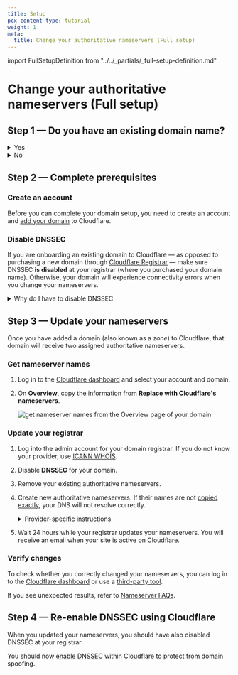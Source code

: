 ```yaml
---
title: Setup
pcx-content-type: tutorial
weight: 1
meta:
  title: Change your authoritative nameservers (Full setup)
---
```


import FullSetupDefinition from "../../\_partials/\_full-setup-definition.md"

# Change your authoritative nameservers (Full setup)

<FullSetupDefinition/>

## Step 1 — Do you have an existing domain name?

<details>
<summary>Yes</summary>
<div>

If you already have a domain name and want to use Cloudflare for your authoritative DNS, proceed with this tutorial.

</div>
</details>

<details>
<summary>No</summary>
<div>

If you do not already have a domain name and plan to use Cloudflare for your authoritative DNS, we highly recommend purchasing your domain name through [Cloudflare Registrar](/registrar/get-started/register-domain).

Using Cloudflare Registrar simplifies your setup process by automatically using Cloudflare for authoritative DNS.

</div>
</details>

## Step 2 — Complete prerequisites

### Create an account

Before you can complete your domain setup, you need to create an account and [add your domain](https://support.cloudflare.com/hc/articles/201720164) to Cloudflare.

### Disable DNSSEC

If you are onboarding an existing domain to Cloudflare — as opposed to purchasing a new domain through [Cloudflare Registrar](/registrar/) — make sure DNSSEC **is disabled** at your registrar (where you purchased your domain name). Otherwise, your domain will experience connectivity errors when you change your nameservers.

<details>
<summary>Why do I have to disable DNSSEC</summary>
<div>

When your domain has [DNSSEC enabled](https://www.cloudflare.com/learning/dns/dns-security/#what-is-dnssec), your DNS provider digitally signs all your DNS records. This action prevents anyone else from issuing false DNS records on your behalf and redirecting traffic intended for your domain.

However, having a single set of signed records also prevents Cloudflare from issuing new DNS records on your behalf (which is part of using Cloudflare for your authoritative nameservers). So if you change your nameservers without disabling DNSSEC, DNSSEC will prevent Cloudflare's DNS records from resolving properly.

</div>
</details>

## Step 3 — Update your nameservers

Once you have added a domain (also known as a *zone*) to Cloudflare, that domain will receive two assigned authoritative nameservers.

### Get nameserver names

1.  Log in to the [Cloudflare dashboard](https://dash.cloudflare.com) and select your account and domain.
2.  On **Overview**, copy the information from **Replace with Cloudflare's nameservers**.

    ![get nameserver names from the Overview page of your domain](/dns/static/nameserver-names.png)

### Update your registrar

1.  Log into the admin account for your domain registrar. If you do not know your provider, use [ICANN WHOIS](https://whois.icann.org/).

2.  Disable **DNSSEC** for your domain.

3.  Remove your existing authoritative nameservers.

4.  Create new authoritative nameservers. If their names are not [copied exactly](#get-nameserver-names), your DNS will not resolve correctly.

     <details>
     <summary>Provider-specific instructions</summary>
     <div>

    This is not an exhaustive list, but the following links may be helpful:

    *   [1and1](https://help.1and1.com/domains-c36931/manage-domains-c79822/dns-c37586/use-your-own-name-server-for-a-1and1-domain-a594904.html)
    *   [101Domain](https://help.101domain.com/domain-management/nameservers-dns)
    *   [Amazon](https://docs.aws.amazon.com/Route53/latest/DeveloperGuide/domain-name-servers-glue-records.html#domain-name-servers-glue-records-adding-changing)
    *   [Blacknight](https://help.blacknight.com/entries/22942338-Changing-nameservers-in-cp-blacknight-com)
    *   [BlueHost](https://my.bluehost.com/cgi/help/222)
    *   [DirectNIC](https://directnic.com/knowledge/article/33:how%2Bdo%2Bi%2Bmodify%2Bname%2Bservers%2Bfor%2Bmy%2Bdomain%2Bname%253F)
    *   [DNSMadeEasy](http://www.dnsmadeeasy.com/support/faq/)
    *   [Domain.com](http://www1.domain.com/knowledgebase/beta/article.bml?ArticleID%3D166)
    *   [Dotster](https://www.dotster.com/help/article/domain-management-how-to-update-nameservers)
    *   [DreamHost](https://help.dreamhost.com/hc/en-us/articles/216385417)
    *   [EasyDNS](https://www.easydns.com/nameservers/)
    *   [Enom](http://www.enom.com/kb/kb/kb_0086_how-to-change-dns.htm)
    *   [Fast Domain](http://www1.domain.com/help/article/domain-management-how-to-update-nameservers)
    *   [FlokiNET](https://billing.flokinet.is/index.php?rp%3D/knowledgebase/57/Nameserver-changes.html)
    *   [Gandi](https://wiki.gandi.net/en/dns/change)
    *   [GoDaddy](https://www.godaddy.com/help/change-nameservers-for-your-domain-names-664)
    *   [Google Domains](https://support.google.com/domains/answer/3290309?hl%3Den)
    *   [HostGator](http://support.hostgator.com/articles/hosting-guide/lets-get-started/dns-name-servers/how-do-i-change-my-dns-or-name-servers)
    *   [HostMonster](https://my.hostmonster.com/cgi/help/222)
    *   [Internetdbs](https://internetbs.net/faq/content/1/13/en/how-to-update-the-list-of-dns-nameservers-linked-to-a-domain.html?highlight%3Dnameservers)
    *   [iPage](https://www.ipage.com/help/article/domain-management-how-to-update-nameservers)
    *   [MediaTemple](https://mediatemple.net/community/products/dv/204643220/how-do-i-edit-my-domain's-nameservers)
    *   [MelbourneIT](https://support.melbourneit.com.au/articles/help/Domain-Name-Administration-FAQ/?q%3Dedit%2Bnameservers%26fs%3DSearch%26pn%3D1)
    *   [Moniker](https://faq.moniker.com/register-own-nameservers)
    *   [Name.com](https://www.name.com/support/articles/205934547-Changing-Your-Name-Servers)
    *   [NameCheap](https://www.namecheap.com/support/knowledgebase/article.aspx/767/10/how-can-i-change-the-nameservers-for-my-domain)
    *   [Network Solutions](https://www.networksolutions.com/manage-it/edit-nameservers.jsp)
    *   [OVH](https://docs.ovh.com/gb/en/domains/web_hosting_general_information_about_dns_servers/#step-2-edit-your-domains-dns-servers)
    *   [Porkbun](https://kb.porkbun.com/article/22-how-to-change-your-nameservers)
    *   [Rackspace](https://support.rackspace.com/how-to/rackspace-name-servers/)
    *   [Register](https://knowledge.web.com/subjects/article/KA-01114/en-us)
    *   [Site5](https://knowledge.web.com/subjects/article/KA-01114/en-us)
    *   [Softlayer](https://console.bluemix.net/docs/infrastructure/dns/add-edit-custom-name-servers.html#add-edit-or-delete-custom-name-servers-for-a-domain)
    *   [Tucows](http://www.tucowsdomains.com/name-server-dns-changes/how-do-i-change-my-name-servers-dns/)
    *   [Yahoo!](http://support.hostgator.com/articles/how-to-change-name-servers-with-yahoo-com)
    *   [Yola](https://www.yola.com/tutorials/article/Changing-the-name-servers-1285944436498/Publishing_domains_and_email)

     </div>
     </details>

5.  Wait 24 hours while your registrar updates your nameservers. You will receive an email when your site is active on Cloudflare.

### Verify changes

To check whether you correctly changed your nameservers, you can log in to the [Cloudflare dashboard](https://dash.cloudflare.com) or use a [third-party tool](https://www.whatsmydns.net/).

If you see unexpected results, refer to [Nameserver FAQs](/dns/zone-setups/troubleshooting/#nameservers).

## Step 4 — Re-enable DNSSEC using Cloudflare

When you updated your nameservers, you should have also disabled DNSSEC at your registrar.

You should now [enable DNSSEC](/dns/manage-dns-records/how-to/dnssec/) within Cloudflare to protect from domain spoofing.
